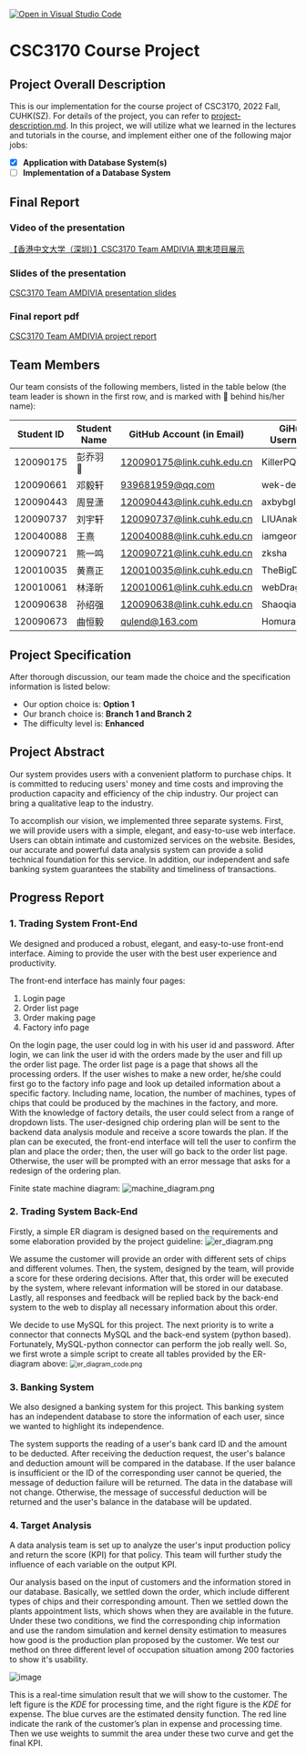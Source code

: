 [![Open in Visual Studio Code](https://classroom.github.com/assets/open-in-vscode-c66648af7eb3fe8bc4f294546bfd86ef473780cde1dea487d3c4ff354943c9ae.svg)](https://classroom.github.com/online_ide?assignment_repo_id=9431947&assignment_repo_type=AssignmentRepo)
# CSC3170 Course Project

## Project Overall Description

This is our implementation for the course project of CSC3170, 2022 Fall, CUHK(SZ). For details of the project, you can refer to [project-description.md](project-description.md). In this project, we will utilize what we learned in the lectures and tutorials in the course, and implement either one of the following major jobs:

<!-- Please fill in "x" to replace the blank space between "[]" to tick the todo item; it's ticked on the first one by default. -->

- [x] **Application with Database System(s)**
- [ ] **Implementation of a Database System**

## Final Report

### Video of the presentation

[【香港中文大学（深圳）】CSC3170 Team AMDIVIA 期末项目展示](https://www.bilibili.com/video/BV1Kd4y1Y7Mo/?share_source=copy_web&vd_source=92f97ef8aea7e95d46252187c762c342)

### Slides of the presentation

[CSC3170 Team AMDIVIA presentation slides](https://github.com/CSC3170-2022Fall/project-amdvia/blob/main/Final_report/CSC3170%20Team%20AMDIVIA%20presentation%20slides.pdf)

### Final report pdf

[CSC3170 Team AMDIVIA project report](https://github.com/CSC3170-2022Fall/project-amdvia/blob/main/Final_report/CSC3170%20Team%20AMDIVIA%20project%20report.pdf)

## Team Members

Our team consists of the following members, listed in the table below (the team leader is shown in the first row, and is marked with 🚩 behind his/her name):

<!-- change the info below to be the real case -->

| Student ID | Student Name | GitHub Account (in Email) | GiHub Username |
| ---------- | ------------ | ------------------------- | -------------- |
| 120090175  | 彭乔羽 🚩    | 120090175@link.cuhk.edu.cn  | KillerPQY |
| 120090661  | 邓毅轩         | 939681959@qq.com           | wek-deng |
| 120090443  | 周昱潇         | 120090443@link.cuhk.edu.cn            |axbybgl|
| 120090737  | 刘宇轩         | 120090737@link.cuhk.edu.cn            |LIUAnakin|
| 120040088  | 王熹           | 120040088@link.cuhk.edu.cn            |iamgeorge|
| 120090721  | 熊一鸣         | 120090721@link.cuhk.edu.cn            |zksha|
| 120010035  | 黄熹正         | 120010035@link.cuhk.edu.cn            |TheBigDoge|
| 120010061  | 林泽昕         | 120010061@link.cuhk.edu.cn            |webDrag0n|
| 120090638  | 孙绍强         | 120090638@link.cuhk.edu.cn            |ShaoqiangSun|
| 120090673  | 曲恒毅         | qulend@163.com            |HomuraCat|

## Project Specification

<!-- You should remove the terms/sentence that is not necessary considering your option/branch/difficulty choice -->

After thorough discussion, our team made the choice and the specification information is listed below:

- Our option choice is: **Option 1**
- Our branch choice is: **Branch 1 and Branch 2**
- The difficulty level is: **Enhanced**


## Project Abstract

<!-- TODO -->
Our system provides users with a convenient platform to purchase chips. It is committed to reducing users' money and time costs and improving the production capacity and efficiency of the chip industry. Our project can bring a qualitative leap to the industry.

To accomplish our vision, we implemented three separate systems. First, we will provide users with a simple, elegant, and easy-to-use web interface. Users can obtain intimate and customized services on the website. Besides, our accurate and powerful data analysis system can provide a solid technical foundation for this service. In addition, our independent and safe banking system guarantees the stability and timeliness of transactions.

## Progress Report

### 1. Trading System Front-End

We designed and produced a robust, elegant, and easy-to-use front-end interface. Aiming to provide the user with the best user experience and productivity.

The front-end interface has mainly four pages:

1.	Login page
2.	Order list page
3.	Order making page
4.	Factory info page

On the login page, the user could log in with his user id and password. After login, we can link the user id with the orders made by the user and fill up the order list page. The order list page is a page that shows all the processing orders. If the user wishes to make a new order, he/she could first go to the factory info page and look up detailed information about a specific factory. Including name, location, the number of machines, types of chips that could be produced by the machines in the factory, and more. With the knowledge of factory details, the user could select from a range of dropdown lists. The user-designed chip ordering plan will be sent to the backend data analysis module and receive a score towards the plan. If the plan can be executed, the front-end interface will tell the user to confirm the plan and place the order; then, the user will go back to the order list page. Otherwise, the user will be prompted with an error message that asks for a redesign of the ordering plan.

Finite state machine diagram:
<img src="res/machine_diagram.png" alt="machine_diagram.png"  />

### 2. Trading System Back-End

Firstly, a simple ER diagram is designed based on the requirements and some elaboration provided by the project guideline:
![er_diagram.png](res/er_diagram.png)

We assume the customer will provide an order with different sets of chips and different volumes. Then, the system, designed by the team, will provide a score for these ordering decisions. After that, this order will be executed by the system, where relevant information will be stored in our database. Lastly, all responses and feedback will be replied back by the back-end system to the web to display all necessary information about this order.

We decide to use MySQL for this project. The next priority is to write a connector that connects MySQL and the back-end system (python based). Fortunately, MySQL-python connector can perform the job really well. So, we first wrote a simple script to create all tables provided by the ER-diagram above:
<img src="res/er_diagram_code.png" alt="er_diagram_code.png" style="zoom:80%;" />

### 3. Banking System

We also designed a banking system for this project. This banking system has an independent database to store the information of each user, since we wanted to highlight its independence.

The system supports the reading of a user's bank card ID and the amount to be deducted. After receiving the deduction request, the user's balance and deduction amount will be compared in the database. If the user balance is insufficient or the ID of the corresponding user cannot be queried, the message of deduction failure will be returned. The data in the database will not change. Otherwise, the message of successful deduction will be returned and the user's balance in the database will be updated.

### 4. Target Analysis

A data analysis team is set up to analyze the user's input production policy and return the score (KPI) for that policy. This team will further study the influence of each variable on the output KPI.

Our analysis based on the input of customers and the information stored in our database. Basically, we settled down the order, which include different types of chips and their corresponding amount. Then we settled down the plants appointment lists, which shows when they are available in the future. Under these two conditions, we find the corresponding chip information and use the random simulation and kernel density estimation to measures how good is the production plan proposed by the customer. We test our method on three different level of occupation situation among 200 factories to show it's usability. 

![image](https://github.com/CSC3170-2022Fall/project-amdvia/blob/main/res/final_curve.png)

This is a real-time simulation result that we will show to the customer. 
The left figure is the $KDE$ for processing time, and the right figure is the $KDE$ for expense. The blue curves are the estimated density function. The red line indicate the rank of the customer’s plan in expense and processing time. Then we use weights to summit the area under these two curve and get the final KPI.
